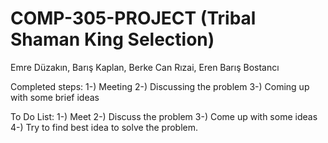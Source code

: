 # COMP-305-PROJECT (Tribal Shaman King Selection)
Emre Düzakın, Barış Kaplan, Berke Can Rızai, Eren Barış Bostancı 


Completed steps: 
1-) Meeting
2-) Discussing the problem
3-) Coming up with some brief ideas




To Do List: 
1-) Meet 
2-) Discuss the problem
3-) Come up with some ideas
4-) Try to find best idea to solve the problem.
